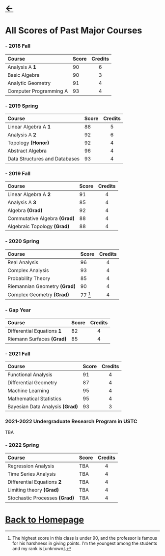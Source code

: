# [<-](https://pkgu.github.io)
 
# All Scores of Past Major Courses

### - 2018 Fall

| **Course** | **Score** | **Credits** |
| :--- | :--- | :---: |
| Analysis A **1**| 90 | 6 |
| Basic Algebra | 90 | 3 |
| Analytic Geometry | 91 | 4 |
| Computer Programming A | 93 | 4 |

### - 2019 Spring

| **Course** | **Score** | **Credits** |
| :--- | :--- | :---: |
| Linear Algebra A **1** | 88 | 5 |
| Analysis A **2** | 92 | 6 |
| Topology **(Honor)** | 92 | 4 |
| Abstract Algebra | 96 | 4 |
| Data Structures and Databases | 93 | 4 |

### - 2019 Fall

| **Course** | **Score** | **Credits** |
| :--- | :--- | :---: |
| Linear Algebra A **2** | 91 | 4 |
| Analysis A **3** | 85 | 4 |
| Algebra **(Grad)** | 92 | 4 |
| Commutative Algebra **(Grad)** | 88 | 4 |
| Algebraic Topology **(Grad)** | 88 | 4 |

### - 2020 Spring

| **Course** | **Score** | **Credits** |
| :--- | :--- | :---: |
| Real Analysis | 96 | 4 |
| Complex Analysis | 93 | 4 |
| Probability Theory | 85 | 4 |
| Riemannian Geometry **(Grad)** | 90 | 4 |
| Complex Geometry **(Grad)** | 77 [^1] | 4 |

[^1]: The highest score in this class is under 90, and the professor is famous for his harshness in giving points. I'm the youngest among the students and my rank is [unknown]. 

### - Gap Year

| **Course** | **Score** | **Credits** |
| :--- | :--- | :---: |
| Differential Equations **1** | 82 | 4 |
| Riemann Surfaces **(Grad)** | 85 | 4 |


### - 2021 Fall

| **Course** | **Score** | **Credits** |
| :--- | :--- | :---: |
| Functional Analysis | 91 | 4 |
| Differential Geometry | 87 | 4 |
| Machine Learning | 95 | 4 |
| Mathematical Statistics | 95 | 4 |
| Bayesian Data Analysis **(Grad)** | 93 | 3 |

### 2021-2022 Undergraduate Research Program in USTC

TBA

### - 2022 Spring

| **Course** | **Score** | **Credits** |
| :--- | :--- | :---: |
| Regression Analysis | TBA | 4 |
| Time Series Analysis | TBA | 4 |
| Differential Equations **2** | TBA | 4 |
| Limiting theory **(Grad)** | TBA | 4 |
| Stochastic Processes **(Grad)** | TBA | 4 |

 
# [Back to Homepage](https://pkgu.github.io)
